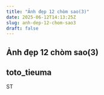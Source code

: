 ```yaml
---
title: "Ảnh đẹp 12 chòm sao(3)"
date: 2025-06-12T14:13:25Z
slug: anh-dep-12-chom-sao3
draft: false
---
```


## Ảnh đẹp 12 chòm sao(3)

## toto_tieuma

ST
